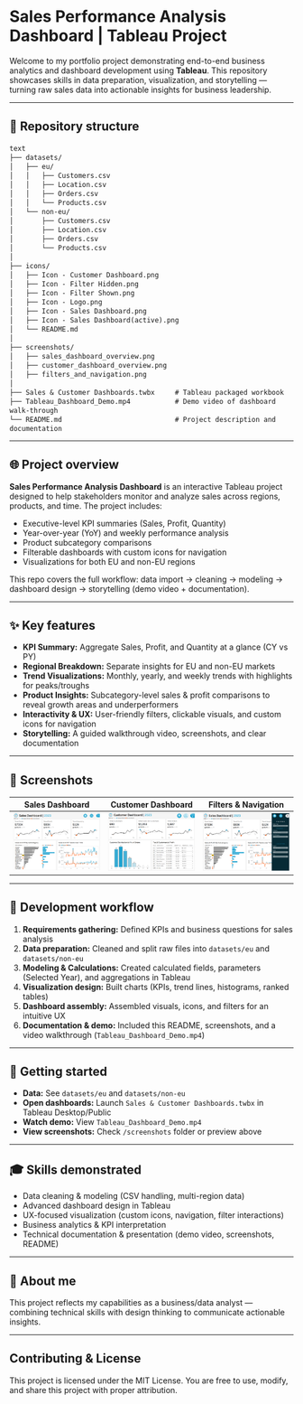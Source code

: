 # Sales Performance Analysis Dashboard | Tableau Project

Welcome to my portfolio project demonstrating end-to-end business analytics and dashboard development using **Tableau**. This repository showcases skills in data preparation, visualization, and storytelling — turning raw sales data into actionable insights for business leadership.

---

## 📂 Repository structure

```
text
├── datasets/
│   ├── eu/
│   │   ├── Customers.csv
│   │   ├── Location.csv
│   │   ├── Orders.csv
│   │   └── Products.csv
│   └── non-eu/
│       ├── Customers.csv
│       ├── Location.csv
│       ├── Orders.csv
│       └── Products.csv
│
├── icons/
│   ├── Icon - Customer Dashboard.png
│   ├── Icon - Filter Hidden.png
│   ├── Icon - Filter Shown.png
│   ├── Icon - Logo.png
│   ├── Icon - Sales Dashboard.png
│   ├── Icon - Sales Dashboard(active).png
│   └── README.md
│
├── screenshots/
│   ├── sales_dashboard_overview.png
│   ├── customer_dashboard_overview.png
│   ├── filters_and_navigation.png
│
├── Sales & Customer Dashboards.twbx     # Tableau packaged workbook
├── Tableau_Dashboard_Demo.mp4           # Demo video of dashboard walk-through
└── README.md                            # Project description and documentation
```

---

## 🌐 Project overview

**Sales Performance Analysis Dashboard** is an interactive Tableau project designed to help stakeholders monitor and analyze sales across regions, products, and time. The project includes:

* Executive-level KPI summaries (Sales, Profit, Quantity)
* Year-over-year (YoY) and weekly performance analysis
* Product subcategory comparisons
* Filterable dashboards with custom icons for navigation
* Visualizations for both EU and non-EU regions

This repo covers the full workflow: data import → cleaning → modeling → dashboard design → storytelling (demo video + documentation).

---

## ✨ Key features

* **KPI Summary:** Aggregate Sales, Profit, and Quantity at a glance (CY vs PY)
* **Regional Breakdown:** Separate insights for EU and non-EU markets
* **Trend Visualizations:** Monthly, yearly, and weekly trends with highlights for peaks/troughs
* **Product Insights:** Subcategory-level sales & profit comparisons to reveal growth areas and underperformers
* **Interactivity & UX:** User-friendly filters, clickable visuals, and custom icons for navigation
* **Storytelling:** A guided walkthrough video, screenshots, and clear documentation

---

## 📸 Screenshots

| Sales Dashboard                                                       | Customer Dashboard                                                          | Filters & Navigation                                              |
| --------------------------------------------------------------------- | --------------------------------------------------------------------------- | ----------------------------------------------------------------- |
| ![Sales Dashboard Overview](screenshots/sales_dashboard_overview.png) | ![Customer Dashboard Overview](screenshots/customer_dashboard_overview.png) | ![Filters and Navigation](screenshots/filters_and_navigation.png) |

---

## 🔧 Development workflow

1. **Requirements gathering:** Defined KPIs and business questions for sales analysis
2. **Data preparation:** Cleaned and split raw files into `datasets/eu` and `datasets/non-eu`
3. **Modeling & Calculations:** Created calculated fields, parameters (Selected Year), and aggregations in Tableau
4. **Visualization design:** Built charts (KPIs, trend lines, histograms, ranked tables)
5. **Dashboard assembly:** Assembled visuals, icons, and filters for an intuitive UX
6. **Documentation & demo:** Included this README, screenshots, and a video walkthrough (`Tableau_Dashboard_Demo.mp4`)

---

## 🚀 Getting started

* **Data:** See `datasets/eu` and `datasets/non-eu`
* **Open dashboards:** Launch `Sales & Customer Dashboards.twbx` in Tableau Desktop/Public
* **Watch demo:** View `Tableau_Dashboard_Demo.mp4`
* **View screenshots:** Check `/screenshots` folder or preview above

---

## 🎓 Skills demonstrated

* Data cleaning & modeling (CSV handling, multi-region data)
* Advanced dashboard design in Tableau
* UX-focused visualization (custom icons, navigation, filter interactions)
* Business analytics & KPI interpretation
* Technical documentation & presentation (demo video, screenshots, README)

---

## 👤 About me

This project reflects my capabilities as a business/data analyst — combining technical skills with design thinking to communicate actionable insights.

---

## Contributing & License

This project is licensed under the MIT License. You are free to use, modify, and share this project with proper attribution.
